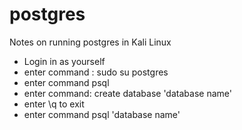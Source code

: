 # postgres
Notes on running postgres in Kali Linux

- Login in as yourself
- enter command : sudo su postgres
- enter command psql
- enter command: create database 'database name'
- enter \q to exit
- enter command psql 'database name'
